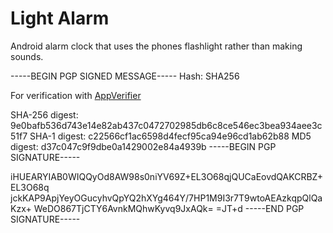 # Light Alarm

Android alarm clock that uses the phones flashlight rather than making sounds.

-----BEGIN PGP SIGNED MESSAGE-----
Hash: SHA256

For verification with [AppVerifier](https://github.com/soupslurpr/AppVerifier) 

SHA-256 digest: 9e0bafb536d743e14e82ab437c0472702985db6c8ce546ec3bea934aee3c51f7
SHA-1 digest: c22566cf1ac6598d4fecf95ca94e96cd1ab62b88
MD5 digest: d37c047c9f9dbe0a1429002e84a4939b
-----BEGIN PGP SIGNATURE-----

iHUEARYIAB0WIQQyOd8AW98s0niYV69Z+EL3O68qjQUCaEovdQAKCRBZ+EL3O68q
jckKAP9ApjYeyOGucyhvQpYQ2hXYg464Y/7HP1M9I3r7T9wtoAEAzkqpQlQaKzx+
WeDO867TjCTY6AvnkMQhwKyvq9JxAQk=
=JT+d
-----END PGP SIGNATURE-----
